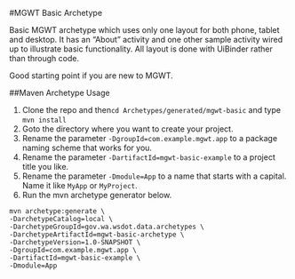 #MGWT Basic Archetype

Basic MGWT archetype which uses only one layout for both phone, tablet and desktop. It has an “About” activity and one
other sample activity wired up to illustrate basic functionality. All layout is done with UiBinder rather than through code.

Good starting point if you are new to MGWT.

##Maven Archetype Usage

1. Clone the repo and then`cd Archetypes/generated/mgwt-basic` and type `mvn install`
2. Goto the directory where you want to create your project.
3. Rename the parameter `-DgroupId=com.example.mgwt.app` to a package naming scheme that works for you.
4. Rename the parameter `-DartifactId=mgwt-basic-example` to a project title you like.
5. Rename the parameter `-Dmodule=App` to a name that starts with a capital. Name it like `MyApp` or `MyProject`.
6. Run the mvn archetype generator below.

```
mvn archetype:generate \
-DarchetypeCatalog=local \
-DarchetypeGroupId=gov.wa.wsdot.data.archetypes \
-DarchetypeArtifactId=mgwt-basic-archetype \
-DarchetypeVersion=1.0-SNAPSHOT \
-DgroupId=com.example.mgwt.app \
-DartifactId=mgwt-basic-example \
-Dmodule=App
```
